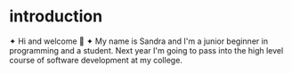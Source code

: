 # introduction
✦ Hi and welcome 🌙
✦ My name is Sandra and I'm a junior beginner in programming and a student. Next year I'm going to pass into the high level course of software development at my college.
